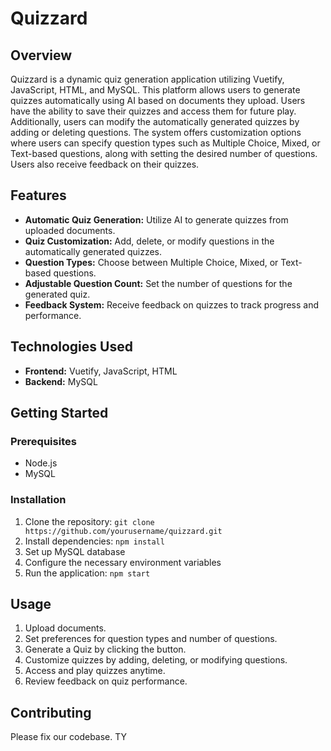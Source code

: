 # Quizzard
## Overview
Quizzard is a dynamic quiz generation application utilizing Vuetify, JavaScript, HTML, and MySQL. This platform allows users to generate quizzes automatically using AI based on documents they upload. Users have the ability to save their quizzes and access them for future play. Additionally, users can modify the automatically generated quizzes by adding or deleting questions. The system offers customization options where users can specify question types such as Multiple Choice, Mixed, or Text-based questions, along with setting the desired number of questions. Users also receive feedback on their quizzes.
## Features
- **Automatic Quiz Generation:** Utilize AI to generate quizzes from uploaded documents.
- **Quiz Customization:** Add, delete, or modify questions in the automatically generated quizzes.
- **Question Types:** Choose between Multiple Choice, Mixed, or Text-based questions.
- **Adjustable Question Count:** Set the number of questions for the generated quiz.
- **Feedback System:** Receive feedback on quizzes to track progress and performance.
## Technologies Used

- **Frontend:** Vuetify, JavaScript, HTML
- **Backend:** MySQL

## Getting Started

### Prerequisites

- Node.js
- MySQL

### Installation

1. Clone the repository: `git clone https://github.com/yourusername/quizzard.git`
2. Install dependencies: `npm install`
3. Set up MySQL database
4. Configure the necessary environment variables
5. Run the application: `npm start`

## Usage

1. Upload documents.
2. Set preferences for question types and number of questions.
3. Generate a Quiz by clicking the button.
4. Customize quizzes by adding, deleting, or modifying questions.
5. Access and play quizzes anytime.
6. Review feedback on quiz performance.

## Contributing

Please fix our codebase. TY
